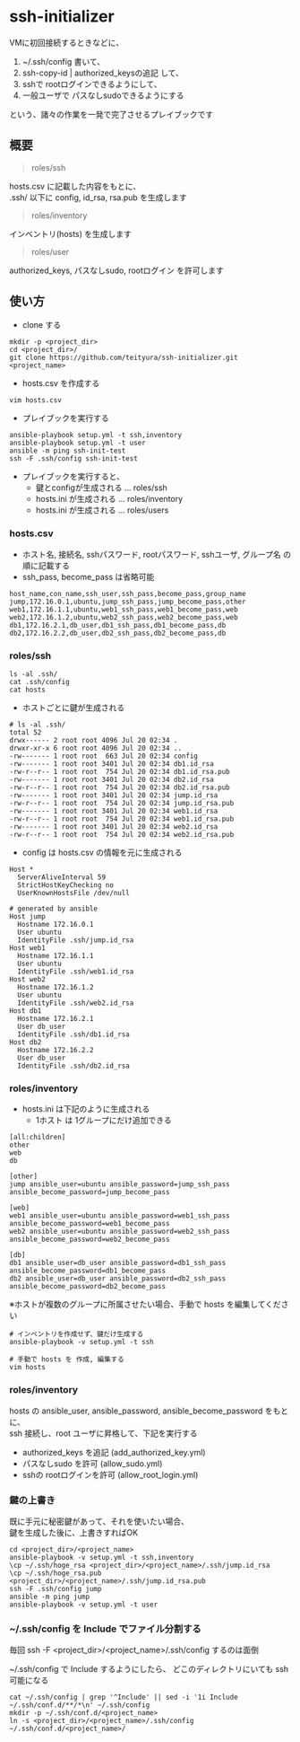 # ssh-initializer

VMに初回接続するときなどに、

1. ~/.ssh/config 書いて、
2. ssh-copy-id | authorized_keysの追記 して、
3. sshで rootログインできるようにして、
4. 一般ユーザで パスなしsudoできるようにする

という、諸々の作業を一発で完了させるプレイブックです

## 概要

> roles/ssh

hosts.csv に記載した内容をもとに、  
.ssh/ 以下に config, id_rsa, rsa.pub を生成します

> roles/inventory

インベントリ(hosts) を生成します

> roles/user

authorized_keys, パスなしsudo, rootログイン を許可します

## 使い方

- clone する

```
mkdir -p <project_dir>
cd <project_dir>/
git clone https://github.com/teityura/ssh-initializer.git <project_name>
```

- hosts.csv を作成する

```
vim hosts.csv
```

- プレイブックを実行する

```
ansible-playbook setup.yml -t ssh,inventory
ansible-playbook setup.yml -t user
ansible -m ping ssh-init-test
ssh -F .ssh/config ssh-init-test
```

- プレイブックを実行すると、
  - 鍵とconfigが生成される ... roles/ssh
  - hosts.ini が生成される ... roles/inventory
  - hosts.ini が生成される ... roles/users

### hosts.csv

- ホスト名, 接続名, sshパスワード, rootパスワード, sshユーザ, グループ名 の順に記載する
- ssh_pass, become_pass は省略可能

``` csv
host_name,con_name,ssh_user,ssh_pass,become_pass,group_name
jump,172.16.0.1,ubuntu,jump_ssh_pass,jump_become_pass,other
web1,172.16.1.1,ubuntu,web1_ssh_pass,web1_become_pass,web
web2,172.16.1.2,ubuntu,web2_ssh_pass,web2_become_pass,web
db1,172.16.2.1,db_user,db1_ssh_pass,db1_become_pass,db
db2,172.16.2.2,db_user,db2_ssh_pass,db2_become_pass,db
```

### roles/ssh

``` log
ls -al .ssh/
cat .ssh/config
cat hosts
```

- ホストごとに鍵が生成される

``` log
# ls -al .ssh/
total 52
drwx------ 2 root root 4096 Jul 20 02:34 .
drwxr-xr-x 6 root root 4096 Jul 20 02:34 ..
-rw------- 1 root root  663 Jul 20 02:34 config
-rw------- 1 root root 3401 Jul 20 02:34 db1.id_rsa
-rw-r--r-- 1 root root  754 Jul 20 02:34 db1.id_rsa.pub
-rw------- 1 root root 3401 Jul 20 02:34 db2.id_rsa
-rw-r--r-- 1 root root  754 Jul 20 02:34 db2.id_rsa.pub
-rw------- 1 root root 3401 Jul 20 02:34 jump.id_rsa
-rw-r--r-- 1 root root  754 Jul 20 02:34 jump.id_rsa.pub
-rw------- 1 root root 3401 Jul 20 02:34 web1.id_rsa
-rw-r--r-- 1 root root  754 Jul 20 02:34 web1.id_rsa.pub
-rw------- 1 root root 3401 Jul 20 02:34 web2.id_rsa
-rw-r--r-- 1 root root  754 Jul 20 02:34 web2.id_rsa.pub
```

- config は hosts.csv の情報を元に生成される

``` config:.ssh/config
Host *
  ServerAliveInterval 59
  StrictHostKeyChecking no
  UserKnownHostsFile /dev/null

# generated by ansible
Host jump
  Hostname 172.16.0.1
  User ubuntu
  IdentityFile .ssh/jump.id_rsa
Host web1
  Hostname 172.16.1.1
  User ubuntu
  IdentityFile .ssh/web1.id_rsa
Host web2
  Hostname 172.16.1.2
  User ubuntu
  IdentityFile .ssh/web2.id_rsa
Host db1
  Hostname 172.16.2.1
  User db_user
  IdentityFile .ssh/db1.id_rsa
Host db2
  Hostname 172.16.2.2
  User db_user
  IdentityFile .ssh/db2.id_rsa
```

### roles/inventory

- hosts.ini は下記のように生成される
  - 1ホスト は 1グループにだけ追加できる

``` ini:hosts
[all:children]
other
web
db

[other]
jump ansible_user=ubuntu ansible_password=jump_ssh_pass ansible_become_password=jump_become_pass

[web]
web1 ansible_user=ubuntu ansible_password=web1_ssh_pass ansible_become_password=web1_become_pass
web2 ansible_user=ubuntu ansible_password=web2_ssh_pass ansible_become_password=web2_become_pass

[db]
db1 ansible_user=db_user ansible_password=db1_ssh_pass ansible_become_password=db1_become_pass
db2 ansible_user=db_user ansible_password=db2_ssh_pass ansible_become_password=db2_become_pass
```

※ホストが複数のグループに所属させたい場合、手動で hosts を編集してください

```
# インベントリを作成せず、鍵だけ生成する
ansible-playbook -v setup.yml -t ssh

# 手動で hosts を 作成, 編集する
vim hosts
```

### roles/inventory

hosts の ansible_user, ansible_password, ansible_become_password をもとに、  
ssh 接続し、root ユーザに昇格して、下記を実行する

- authorized_keys を追記 (add_authorized_key.yml)
- パスなしsudo を許可 (allow_sudo.yml)
- sshの rootログインを許可 (allow_root_login.yml)

### 鍵の上書き

既に手元に秘密鍵があって、それを使いたい場合、  
鍵を生成した後に、上書きすればOK

```
cd <project_dir>/<project_name>
ansible-playbook -v setup.yml -t ssh,inventory
\cp ~/.ssh/hoge_rsa <project_dir>/<project_name>/.ssh/jump.id_rsa
\cp ~/.ssh/hoge_rsa.pub <project_dir>/<project_name>/.ssh/jump.id_rsa.pub
ssh -F .ssh/config jump
ansible -m ping jump
ansible-playbook -v setup.yml -t user
```

### ~/.ssh/config を Include でファイル分割する

毎回 ssh -F <project_dir>/<project_name>/.ssh/config するのは面倒

~/.ssh/config で Include するようにしたら、
どこのディレクトリにいても ssh 可能になる

```
cat ~/.ssh/config | grep '^Include' || sed -i '1i Include ~/.ssh/conf.d/**/*\n' ~/.ssh/config
mkdir -p ~/.ssh/conf.d/<project_name>
ln -s <project_dir>/<project_name>/.ssh/config ~/.ssh/conf.d/<project_name>/
```
